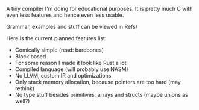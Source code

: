 A tiny compiler I'm doing for educational purposes. It is pretty much C with even less features and hence even less usable.

Grammar, examples and stuff can be viewed in Refs/


Here is the current planned features list:
- Comically simple (read: barebones)
- Block based
- For some reason I made it look like Rust a lot
- Compiled language (will probably use NASM)
- No LLVM, custom IR and optimizations
- Only stack memory allocation, because pointers are too hard (may rethink)
- No type stuff besides primitives, arrays and structs (maybe unions as well?)
